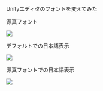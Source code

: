 Unityエディタのフォントを変えてみた

源真フォント

![](https://dl.dropboxusercontent.com/u/153254465/screenshot2/ss%202015-01-19%2022.26.46.png)


デフォルトでの日本語表示

![](https://dl.dropboxusercontent.com/u/153254465/screenshot2/ss%202015-01-19%2022.45.19.png)

源真フォントでの日本語表示

![](https://dl.dropboxusercontent.com/u/153254465/screenshot2/ss%202015-01-19%2022.44.54.png)